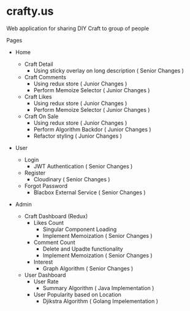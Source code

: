 # crafty.us

Web application for sharing DIY Craft to group of people

Pages

- Home
  - Craft Detail
    - Using sticky overlay on long description ( Senior Changes )
  - Craft Comments
    - Using redux store ( Junior Changes )
    - Perform Memoize Selector ( Junior Changes )
  - Craft Likes
    - Using redux store ( Junior Changes )
    - Perform Memoize Selector ( Junior Changes )
  - Craft On Sale
    - Using redux store ( Junior Changes )
    - Perform Algorithm Backdor ( Junior Changes )
    - Refactor styling ( Junior Changes )
- User

  - Login
    - JWT Authentication ( Senior Changes )
  - Register
    - Cloudinary ( Senior Changes )
  - Forgot Password
    - Blacbox External Service ( Senior Changes )

- Admin
  - Craft Dashboard (Redux)
    - Likes Count
      - Singular Component Loading
      - Implement Memoization ( Senior Changes )
    - Comment Count
      - Delete and Upadte functionality
      - Implement Memoization ( Senior Changes )
    - Interest
      - Graph Algorithm ( Senior Changes )
  - User Dashboard
    - User Rate
      - Summary Algorithm ( Java Implementation )
    - User Popularity based on Location
      - Djikstra Algorithm ( Golang Impelementation )
